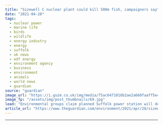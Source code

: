 ```yaml
---
title: "Sizewell C nuclear plant could kill 500m fish, campaigners say"
date: "2021-04-28"
tags: 
  - nuclear power
  - marine life
  - birds
  - wildlife
  - energy industry
  - energy
  - suffolk
  - uk news
  - edf energy
  - environment agency
  - business
  - environment
  - animals
  - world news
  - guardian
source: "guardian"
image_url: "https://i.guim.co.uk/img/media/75ac6471016b2ae2a660faaff5e464075272a054/0_211_5184_3110/master/5184.jpg?width=460&quality=85&auto=format&fit=max&s=f73d4613b759e99ec8dedd703799a899"
image_fp: "/assets/img/post_thumbnails/69.jpg"
lead: "Environmental groups claim planned Suffolk power station will devastate marine life and key bird habitatMore than 500 million fish, including protected species, could be sucked into the cooling system of a proposed £20bn nuclear power plant in Suffol..."
article_url: "https://www.theguardian.com/environment/2021/apr/28/sizewell-c-nuclear-plant-could-kill-500m-fish-campaigners-claim"
---
```


---
